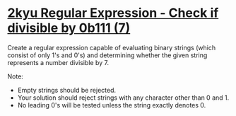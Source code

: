 # [2kyu Regular Expression - Check if divisible by 0b111 (7)](https://www.codewars.com/kata/56a73d2194505c29f600002d/train/python)

Create a regular expression capable of evaluating binary strings (which consist of only 1's and 0's) and determining whether the given string represents a number divisible by 7.

Note:

* Empty strings should be rejected.
* Your solution should reject strings with any character other than 0 and 1.
* No leading 0's will be tested unless the string exactly denotes 0.